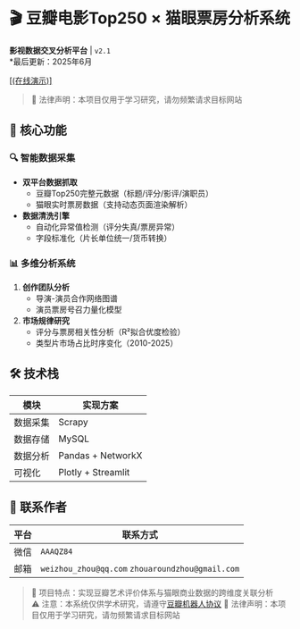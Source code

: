 # 🎬 豆瓣电影Top250 × 猫眼票房分析系统  
**影视数据交叉分析平台** | `v2.1`  
*最后更新：2025年6月 
 
[[(在线演示)]](http://101.37.104.244:8501/)  
 > 📌  法律声明：本项目仅用于学习研究，请勿频繁请求目标网站
## 🌟 核心功能 
### 🔍 智能数据采集 
- **双平台数据抓取**  
  - 豆瓣Top250完整元数据（标题/评分/影评/演职员）  
  - 猫眼实时票房数据（支持动态页面渲染解析）  
- **数据清洗引擎**  
  - 自动化异常值检测（评分失真/票房异常）  
  - 字段标准化（片长单位统一/货币转换）  
 
### 📊 多维分析系统 
1. **创作团队分析**  
   - 导演-演员合作网络图谱  
   - 演员票房号召力量化模型  
2. **市场规律研究**  
   - 评分与票房相关性分析（R²拟合优度检验）  
   - 类型片市场占比时序变化（2010-2025）  
 
## 🛠️ 技术栈 
| 模块 | 实现方案 |  
|------|----------|  
| 数据采集 | Scrapy |  
| 数据存储 | MySQL | 
| 数据分析 | Pandas + NetworkX |  
| 可视化 | Plotly + Streamlit |  
 
## 📮 联系作者 
| 平台 | 联系方式 |  
|------|----------|  
| 微信 | `AAAQZ84` |  
| 邮箱 | `weizhou_zhou@qq.com` `zhouaroundzhou@gmail.com` |  
 
> 📌 项目特点：实现豆瓣艺术评价体系与猫眼商业数据的跨维度关联分析  
> ⚠️ 注意：本系统仅供学术研究，请遵守[豆瓣机器人协议](https://www.douban.com/robots.txt)
> 📌  法律声明：本项目仅用于学习研究，请勿频繁请求目标网站
